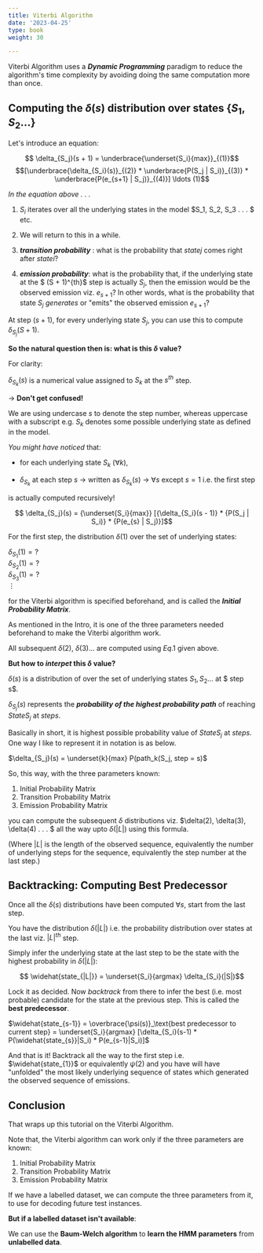 ```yaml
---
title: Viterbi Algorithm
date: '2023-04-25'
type: book
weight: 30

---
```



Viterbi Algorithm uses a ***Dynamic Programming*** paradigm to reduce the algorithm's time complexity by avoiding doing the same computation more than once.



## Computing the $\delta(s)$ distribution over states $\{ S_1, S_2 \ldots\}$

Let's introduce an equation:

$$ \delta_{S_j}(s + 1) = \underbrace{\underset{S_i}{max}}_{(1)}$$ $$[\underbrace{\delta_{S_i}(s)}_{(2)} * \underbrace{P(S_j | S_i)}_{(3)} * \underbrace{P(e_{s+1} | S_j)}_{(4)}] \ldots (1)$$

*In the equation above . . .*

1. $S_i$ iterates over all the underlying states in the model $S_1, S_2, S_3 . . . $ etc.

2. We will return to this in a while.

3. ***transition probability*** : what is the probability that $state j$ comes right after $state i$?

4. ***emission probability***: what is the probability that, if the underlying state at the  $ (S + 1)^{th}$ step is actually $S_j$, then the emission would be the observed emission viz. $e_{s+1}$? In other words, what is the probability that state $S_j$ *generates* or "emits" the observed emission $e_{s+1}$?

At step $(s + 1)$, for every underlying state $S_j$, you can use this to compute $\delta_{S_j}(S+1)$.

**So the natural question then is: what is this $\delta$ value?**


For clarity:

$\delta_{S_k}(s)$ is a numerical value assigned to $S_k$ at the $s^{th}$ step. 


$\rightarrow$ **Don't get confused!** 

We are using undercase $s$ to denote the step number, whereas uppercase with a subscript e.g. $S_k$ denotes some possible underlying state as defined in the model.

*You might have noticed* that:

* for each underlying state $S_k$ ($\forall{k})$, 

* $\delta_{S_k}$ at each step $s$  $\rightarrow$ written as $\delta_{S_k}(s)$  $\rightarrow$ $\forall{s}$ except $s = 1$ i.e. the first step 

is actually computed recursively!

$$ \delta_{S_j}(s) = {\underset{S_i}{max}} [{\delta_{S_i}(s - 1)} * {P(S_j | S_i)} * {P(e_{s} | S_j)}]$$

For the first step, the distribution $\delta(1)$ over the set of underlying states:

$\delta_{S_1}(1) = ?$ <br>
$\delta_{S_2}(1) = ?$ <br>
$\delta_{S_3}(1) = ?$ <br>
$\vdots$

for the Viterbi algorithm is specified beforehand, and is called the ***Initial Probability Matrix***.

As mentioned in the Intro, it is one of the three parameters needed beforehand to make the Viterbi algorithm work. 

All subsequent $\delta(2)$, $\delta(3) \ldots$ are computed using $Eq.1$ given above.

**But how to *interpet* this $\delta$ value?**

$\delta(s)$ is a distribution of over the set of underlying states $S_1, S_2 . . .$ at $ step s$. 

$\delta_{S_j}(s)$ represents the ***probability of the highest probability path*** of reaching $State S_j$ at $step s$. 

Basically in short, it is highest possible probability value of $State S_j$ at $step s$. One way I like to represent it in notation is as below.

$\delta_{S_j}(s) = \underset{k}{max} P(path_k(S_j, step = s)$

So, this way, with the three parameters known:

1. Initial Probability Matrix
2. Transition Probability Matrix
3. Emission Probability Matrix

you can compute the subsequent $\delta$ distributions viz. $\delta(2), \delta(3), \delta(4) . . . $ all the way upto $\delta({|L|})$ using this formula.

(Where $|L|$ is the length of the observed sequence, equivalently the number of underlying steps for the sequence, equivalently the step number at the last step.)

## Backtracking: Computing Best Predecessor

Once all the $\delta(s)$ distributions have been computed $\forall{s}$, start from the last step. 

You have the distribution $\delta(|L|)$ i.e. the probability distribution over states at the last viz. $|L|^{th}$ step. 

Simply infer the underlying state at the last step to be the state with the highest probability in $\delta(|L|)$: 

$$ \widehat{state_{|L|}} = \underset{S_i}{argmax} \delta_{S_i}(|S|)$$

Lock it as decided. Now *backtrack* from there to infer the best (i.e. most probable) candidate for the state at the previous step. This is called the **best predecessor**. 

$\widehat{state_{s-1}} = \overbrace{\psi(s)}_\text{best predecessor to current step} = \underset{S_i}{argmax} [\delta_{S_i}(s-1) * P(\widehat{state_{s}}|S_i) * P(e_{s-1}|S_i)]$

And that is it! Backtrack all the way to the first step i.e. $\widehat{state_{1}}$ or equivalently $\psi(2)$ and you have will have "unfolded" the most likely underlying sequence of states which generated the observed sequence of emissions. 

## Conclusion

That wraps up this tutorial on the Viterbi Algorithm. 

Note that, the Viterbi algorithm can work only if the three parameters are known:

1. Initial Probability Matrix
2. Transition Probability Matrix
3. Emission Probability Matrix

If we have a labelled dataset, we can compute the three parameters from it, to use for decoding future test instances.

**But if a labelled dataset isn't available**:

We can use the **Baum-Welch algorithm** to **learn the HMM parameters** from **unlabelled data**. 
